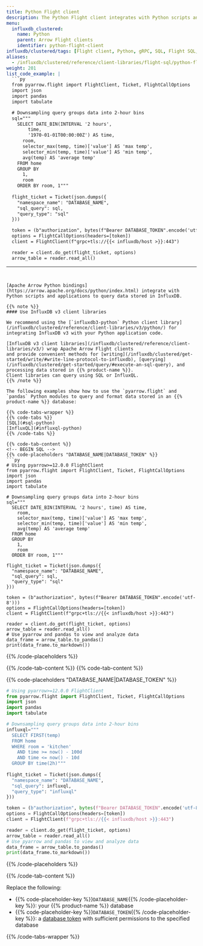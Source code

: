 ```yaml
---
title: Python Flight client
description: The Python Flight client integrates with Python scripts and applications to query data stored in InfluxDB.
menu:
  influxdb_clustered:
    name: Python
    parent: Arrow Flight clients
    identifier: python-flight-client
influxdb/clustered/tags: [Flight client, Python, gRPC, SQL, Flight SQL, client libraries]
aliases:
  - /influxdb/clustered/reference/client-libraries/flight-sql/python-flightsql/
weight: 201
list_code_example: |
  ```py
  from pyarrow.flight import FlightClient, Ticket, FlightCallOptions 
  import json
  import pandas
  import tabulate

  # Downsampling query groups data into 2-hour bins
  sql="""
    SELECT DATE_BIN(INTERVAL '2 hours',
        time,
        '1970-01-01T00:00:00Z') AS time,
      room,
      selector_max(temp, time)['value'] AS 'max temp',
      selector_min(temp, time)['value'] AS 'min temp',
      avg(temp) AS 'average temp'
    FROM home
    GROUP BY
      1,
      room
    ORDER BY room, 1"""
    
  flight_ticket = Ticket(json.dumps({
    "namespace_name": "DATABASE_NAME",
    "sql_query": sql,
    "query_type": "sql"
  }))

  token = (b"authorization", bytes(f"Bearer DATABASE_TOKEN".encode('utf-8')))
  options = FlightCallOptions(headers=[token])
  client = FlightClient(f"grpc+tls://{{< influxdb/host >}}:443")

  reader = client.do_get(flight_ticket, options)
  arrow_table = reader.read_all()
  ```
---
```


[Apache Arrow Python bindings](https://arrow.apache.org/docs/python/index.html) integrate with Python scripts and applications to query data stored in InfluxDB.

{{% note %}}
#### Use InfluxDB v3 client libraries

We recommend using the [`influxdb3-python` Python client library](/influxdb/clustered/reference/client-libraries/v3/python/) for integrating InfluxDB v3 with your Python application code.

[InfluxDB v3 client libraries](/influxdb/clustered/reference/client-libraries/v3/) wrap Apache Arrow Flight clients
and provide convenient methods for [writing](/influxdb/clustered/get-started/write/#write-line-protocol-to-influxdb), [querying](/influxdb/clustered/get-started/query/#execute-an-sql-query), and processing data stored in {{% product-name %}}.
Client libraries can query using SQL or InfluxQL.
{{% /note %}}

The following examples show how to use the `pyarrow.flight` and `pandas` Python modules to query and format data stored in an {{% product-name %}} database:

{{% code-tabs-wrapper %}}
{{% code-tabs %}}
[SQL](#sql-python)
[InfluxQL](#influxql-python)
{{% /code-tabs %}}

{{% code-tab-content %}}
<!-- BEGIN SQL -->
{{% code-placeholders "DATABASE_NAME|DATABASE_TOKEN" %}}
```py
# Using pyarrow>=12.0.0 FlightClient
from pyarrow.flight import FlightClient, Ticket, FlightCallOptions 
import json
import pandas
import tabulate

# Downsampling query groups data into 2-hour bins
sql="""
  SELECT DATE_BIN(INTERVAL '2 hours', time) AS time,
    room,
    selector_max(temp, time)['value'] AS 'max temp',
    selector_min(temp, time)['value'] AS 'min temp',
    avg(temp) AS 'average temp'
  FROM home
  GROUP BY
    1,
    room
  ORDER BY room, 1"""
  
flight_ticket = Ticket(json.dumps({
  "namespace_name": "DATABASE_NAME",
  "sql_query": sql,
  "query_type": "sql"
}))

token = (b"authorization", bytes(f"Bearer DATABASE_TOKEN".encode('utf-8')))
options = FlightCallOptions(headers=[token])
client = FlightClient(f"grpc+tls://{{< influxdb/host >}}:443")

reader = client.do_get(flight_ticket, options)
arrow_table = reader.read_all()
# Use pyarrow and pandas to view and analyze data
data_frame = arrow_table.to_pandas()
print(data_frame.to_markdown())
```
{{% /code-placeholders %}}
<!-- END SQL -->
{{% /code-tab-content %}}
{{% code-tab-content %}}
<!-- BEGIN INFLUXQL -->
{{% code-placeholders "DATABASE_NAME|DATABASE_TOKEN" %}}
```py
# Using pyarrow>=12.0.0 FlightClient
from pyarrow.flight import FlightClient, Ticket, FlightCallOptions 
import json
import pandas
import tabulate

# Downsampling query groups data into 2-hour bins
influxql="""
  SELECT FIRST(temp)
  FROM home 
  WHERE room = 'kitchen'
    AND time >= now() - 100d
    AND time <= now() - 10d
  GROUP BY time(2h)"""
  
flight_ticket = Ticket(json.dumps({
  "namespace_name": "DATABASE_NAME",
  "sql_query": influxql,
  "query_type": "influxql"
}))

token = (b"authorization", bytes(f"Bearer DATABASE_TOKEN".encode('utf-8')))
options = FlightCallOptions(headers=[token])
client = FlightClient(f"grpc+tls://{{< influxdb/host >}}:443")

reader = client.do_get(flight_ticket, options)
arrow_table = reader.read_all()
# Use pyarrow and pandas to view and analyze data
data_frame = arrow_table.to_pandas()
print(data_frame.to_markdown())
```
{{% /code-placeholders %}}
<!-- END INFLUXQL -->
{{% /code-tab-content %}}

Replace the following:

- {{% code-placeholder-key %}}`DATABASE_NAME`{{% /code-placeholder-key %}}: your {{% product-name %}} database
- {{% code-placeholder-key %}}`DATABASE_TOKEN`{{% /code-placeholder-key %}}: a [database token](/influxdb/clustered/admin/tokens/#database-tokens) with sufficient permissions to the specified database

{{% /code-tabs-wrapper %}}
